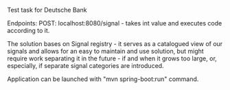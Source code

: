 Test task for Deutsche Bank

Endpoints: POST: localhost:8080/signal - takes int value and executes code according to it.

The solution bases on Signal registry - it serves as a catalogued view of our signals and allows for an 
easy to maintain and use solution, but might require work separating it in the future - 
if and when it grows too large, or, especially, if separate signal categories are introduced.

Application can be launched with "mvn spring-boot:run" command.
